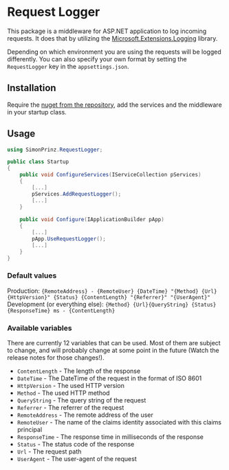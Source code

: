 # Request Logger

This package is a middleware for ASP.NET application to log incoming requests.
It does that by utilizing the [Microsoft.Extensions.Logging](https://github.com/dotnet/runtime/tree/main/src/libraries/Microsoft.Extensions.Logging) library.

Depending on which environment you are using the requests will be logged differently.
You can also specify your own format by setting the `RequestLogger` key in the `appsettings.json`.

## Installation

Require the [nuget from the repository](https://github.com/SimonPrinz/RequestLogger/pkgs/nuget/SimonPrinz.RequestLogger), add the services and the middleware in your startup class.

## Usage

```csharp
using SimonPrinz.RequestLogger;

public class Startup
{
    public void ConfigureServices(IServiceCollection pServices)
    {
        [...]
        pServices.AddRequestLogger();
        [...]
    }
    
    public void Configure(IApplicationBuilder pApp)
    {
        [...]
        pApp.UseRequestLogger();
        [...]
    }
}
```

### Default values

Production: `{RemoteAddress} - {RemoteUser} {DateTime} "{Method} {Url} {HttpVersion}" {Status} {ContentLength} "{Referrer}" "{UserAgent}"`  
Development (or everything else): `{Method} {Url}{QueryString} {Status} {ResponseTime} ms - {ContentLength}`

### Available variables

There are currently 12 variables that can be used. Most of them are subject to change, and will probably change at some point in the future (Watch the release notes for those changes!).

- `ContentLength` - The length of the response
- `DateTime` - The DateTime of the request in the format of ISO 8601
- `HttpVersion` - The used HTTP version
- `Method` - The used HTTP method
- `QueryString` - The query string of the request
- `Referrer` - The referrer of the request
- `RemoteAddress` - The remote address of the user
- `RemoteUser` - The name of the claims identity associated with this claims principal
- `ResponseTime` - The response time in milliseconds of the response
- `Status` - The status code of the response
- `Url` - The request path
- `UserAgent` - The user-agent of the request
